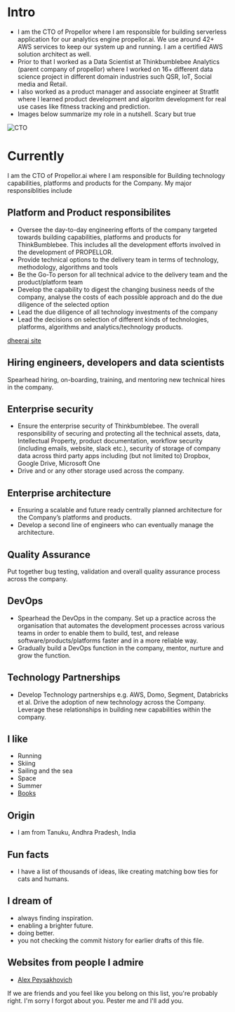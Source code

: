 
# Intro

- I am the CTO of Propellor where I am responsible for building serverless
application for our analytics engine propellor.ai. We use around 42+ AWS services to keep our system up and running.
I am a certified AWS solution architect as well.
- Prior to that I worked as a Data Scientist at Thinkbumblebee Analytics (parent company of propellor)
where I worked on 16+ different data science project in different domain industries such QSR, IoT, Social media and Retail.
- I also worked as a product manager and associate engineer at Stratfit where I learned product development and algoritm development
 for real use cases like fitness tracking and prediction.
- Images below summarize my role in a nutshell. Scary but true

 ![CTO](https://s3.ap-south-1.amazonaws.com/public.dheerajinampudi.com/CTO_role-min.jpg)

# Currently

I am the CTO of Propellor.ai where I am responsible for Building technology capabilities, platforms and products for the Company. My major responsiblities include

## Platform and Product responsibilites

- Oversee the day-to-day engineering efforts of the company targeted towards
building capabilities, platforms and products for ThinkBumblebee. This includes all the development efforts involved in the development of PROPELLOR.
- Provide technical options to the delivery team in terms of technology, methodology,
algorithms and tools
- Be the Go-To person for all technical advice to the delivery team and the
product/platform team
- Develop the capability to digest the changing business needs of the company,
analyse the costs of each possible approach and do the due diligence of the selected
option
- Lead the due diligence of all technology investments of the company
- Lead the decisions on selection of different kinds of technologies, platforms,
algorithms and analytics/technology products.

[dheeraj site](https://dheerajinampudi.com/)

## Hiring engineers, developers and data scientists

Spearhead hiring, on-boarding, training, and mentoring new technical hires in the company.

## Enterprise security

- Ensure the enterprise security of Thinkbumblebee. The overall responsibility of securing and
protecting all the technical assets, data, Intellectual Property, product documentation,
workflow security (including emails, website, slack etc.), security of storage of company data
across third party apps including (but not limited to) Dropbox, Google Drive, Microsoft One
- Drive and or any other storage used across the company.

## Enterprise architecture

- Ensuring a scalable and future ready centrally planned architecture for the Company’s
platforms and products.
- Develop a second line of engineers who can eventually manage the architecture.

## Quality Assurance

Put together bug testing, validation and overall quality assurance process across the
company.

## DevOps

- Spearhead the DevOps in the company. Set up a practice across the organisation that
automates the development processes across various teams in order to enable them to
build, test, and release software/products/platforms faster and in a more reliable way.
- Gradually build a DevOps function in the company, mentor, nurture and grow the function.

## Technology Partnerships

- Develop Technology partnerships e.g. AWS, Domo, Segment, Databricks et al. Drive the
adoption of new technology across the Company. Leverage these relationships in building
new capabilities within the company.

## I like

- Running
- Skiing
- Sailing and the sea
- Space
- Summer
- [Books](https://www.goodreads.com/dheerajinampudi)

## Origin

- I am from Tanuku, Andhra Pradesh, India

## Fun facts

- I have a list of thousands of ideas, like creating matching bow ties for cats and humans.

## I dream of

- always finding inspiration.
- enabling a brighter future.
- doing better.
- you not checking the commit history for earlier drafts of this file.

## Websites from people I admire

- [Alex Peysakhovich](http://alexpeys.github.io/)

If we are friends and you feel like you belong on this list, you're probably right. I'm sorry I forgot about you. Pester me and I'll add you.
